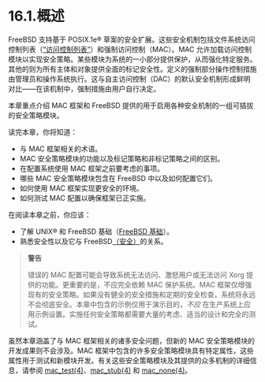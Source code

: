 # 16.1.概述

FreeBSD 支持基于 POSIX.1e® 草案的安全扩展。这些安全机制包括文件系统访问控制列表（[“访问控制列表”](https://docs.freebsd.org/en/books/handbook/security/index.html#fs-acl)）和强制访问控制（MAC）。MAC 允许加载访问控制模块以实现安全策略。某些模块为系统的一小部分提供保护，从而强化特定服务。其他的则为所有主体和对象提供全面的标记安全性。定义的强制部分操作控制措施由管理员和操作系统执行。这与自主访问控制（DAC）的默认安全机制形成鲜明对比——在该机制中，强制措施由用户自行决定。

本章重点介绍 MAC 框架和 FreeBSD 提供的用于启用各种安全机制的一组可插拔的安全策略模块。

读完本章，你将知道：

* 与 MAC 框架相关的术语。
* MAC 安全策略模块的功能以及标记策略和非标记策略之间的区别。
* 在配置系统使用 MAC 框架之前要考虑的事项。
* 哪些 MAC 安全策略模块包含在 FreeBSD 中以及如何配置它们。
* 如何使用 MAC 框架实现更安全的环境。
* 如何测试 MAC 配置以确保框架已正实施。

在阅读本章之前，你应该：

* 了解 UNIX® 和 FreeBSD 基础（[FreeBSD 基础](https://docs.freebsd.org/en/books/handbook/basics/index.html#basics)）。
* 熟悉安全性以及它与 FreeBSD[（安全）](https://docs.freebsd.org/en/books/handbook/security/index.html#security)的关系。

>**警告**
>
>错误的 MAC 配置可能会导致系统无法访问、激怒用户或无法访问 Xorg 提供的功能。更重要的是，不应完全依赖 MAC 保护系统。MAC 框架仅增强现有的安全策略。如果没有健全的安全措施和定期的安全检查，系统将永远不会彻底安全。本章中包含的示例仅用于演示目的，_不应_ 在生产系统上应用示例设置。实施任何安全策略都需要大量的考虑、适当的设计和完全的测试。


虽然本章涵盖了与 MAC 框架相关的诸多安全问题，但新的 MAC 安全策略模块的开发成果则不会涉及。MAC 框架中包含的许多安全策略模块具有特定属性，这些属性用于测试和新模块开发。有关这些安全策略模块及其提供的众多机制的详细信息，请参阅 [mac\_test(4)](https://www.freebsd.org/cgi/man.cgi?query=mac\_stub\&sektion=4\&format=html)、[mac\_stub(4)](https://www.freebsd.org/cgi/man.cgi?query=mac_stub&sektion=4&format=html) 和 [mac\_none(4)](https://www.freebsd.org/cgi/man.cgi?query=mac\_none\&sektion=4\&format=html)。
